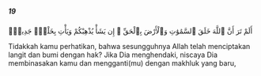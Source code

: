 ##### 19

<span class="ayah">أَلَمْ تَرَ أَنَّ ٱللَّهَ خَلَقَ ٱلسَّمَٰوَٰتِ وَٱلْأَرْضَ بِٱلْحَقِّ ۚ إِن يَشَأْ يُذْهِبْكُمْ وَيَأْتِ بِخَلْقٍۢ جَدِيدٍۢ</span>

<span class="ayah_translation">Tidakkah kamu perhatikan, bahwa sesungguhnya Allah telah menciptakan langit dan bumi dengan hak? Jika Dia menghendaki, niscaya Dia membinasakan kamu dan mengganti(mu) dengan makhluk yang baru,</span>
